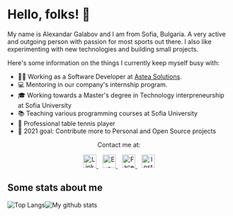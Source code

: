 # Hello, folks! 👋

My name is Alexandar Galabov and I am from Sofia, Bulgaria. A very active and outgoing person with passion for most sports out there.
I also like experimenting with new technologies and building small projects.

Here's some information on the things I currently keep myself busy with:

- 🧑‍💻 Working as a Software Developer at [Astea Solutions](https://asteasolutions.com/).
- 💻 Mentoring in our company's internship program.
- 🎓 Working towards a Master's degree in Technology interpreneurship at Sofia University
- 📚 Teaching various programming courses at Sofia University
- 🏓 Professional table tennis player
- 🎯 2021 goal: Contribute more to Personal and Open Source projects

<p align="center">
Contact me at:
</p>

<p align="center">
  <a href="https://www.linkedin.com/in/alexandar-galabov-a467771b0/">
    <img src="https://upload.wikimedia.org/wikipedia/commons/c/c9/Linkedin.svg" alt="LinkedIn" width="30px">
  </a>

  <a href="mailto:galabovalexandar@gmail.com" style="margin-left: 10px">
    <img src="https://upload.wikimedia.org/wikipedia/commons/4/4e/Gmail_Icon.png" alt="E-mail" width="30px">
  </a>

  <a href="https://www.facebook.com/alexandar.galabov"  style="margin-left: 10px">
    <img src="https://upload.wikimedia.org/wikipedia/commons/5/51/Facebook_f_logo_%282019%29.svg" alt="Facebook" width="30px"> 
  </a>

  <a href="https://www.instagram.com/alexandargalabov" style="margin-left: 10px">
    <img src="https://upload.wikimedia.org/wikipedia/commons/9/96/Instagram.svg" alt="Instagram" width="30px">
  </a>
</p>

## Some stats about me

![Top Langs](https://github-readme-stats.vercel.app/api/top-langs/?username=AGalabov&theme=algolia&layout=compact&exclude_repo=scala-fmi-2019,Tourist-BG&langs_count=8)![My github stats](https://github-readme-stats.vercel.app/api?username=AGalabov&show_icons=true&theme=algolia&custom_title=My Code Contribution)
